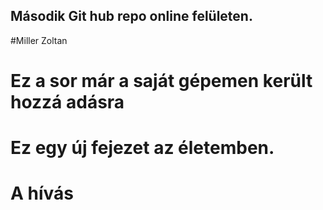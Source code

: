 ## Második Git hub repo online felületen.

#Miller Zoltan

# Ez a sor már a saját gépemen került hozzá adásra

# Ez egy új fejezet az életemben.

# A hívás
